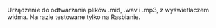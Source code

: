 Urządzenie do odtwarzania plików .mid, .wav i .mp3, z wyświetlaczem widma. Na razie testowane tylko na Rasbianie.
